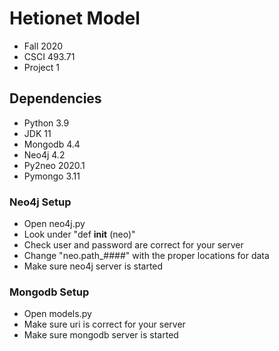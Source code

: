 # Hetionet Model
- Fall 2020
- CSCI 493.71
- Project 1

## Dependencies
- Python 3.9
- JDK 11
- Mongodb 4.4
- Neo4j 4.2
- Py2neo 2020.1
- Pymongo 3.11

### Neo4j Setup
- Open neo4j.py
- Look under "def __init__ (neo)"
- Check user and password are correct for your server 
- Change "neo.path_####" with the proper locations for data
- Make sure neo4j server is started

### Mongodb Setup
- Open models.py
- Make sure uri is correct for your server
- Make sure mongodb server is started
